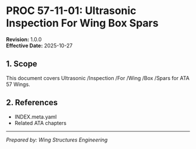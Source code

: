# PROC 57-11-01: Ultrasonic Inspection For Wing Box Spars

**Revision:** 1.0.0  
**Effective Date:** 2025-10-27

## 1. Scope
This document covers Ultrasonic /Inspection /For /Wing /Box /Spars for ATA 57 Wings.

## 2. References
- INDEX.meta.yaml
- Related ATA chapters

---
*Prepared by: Wing Structures Engineering*
